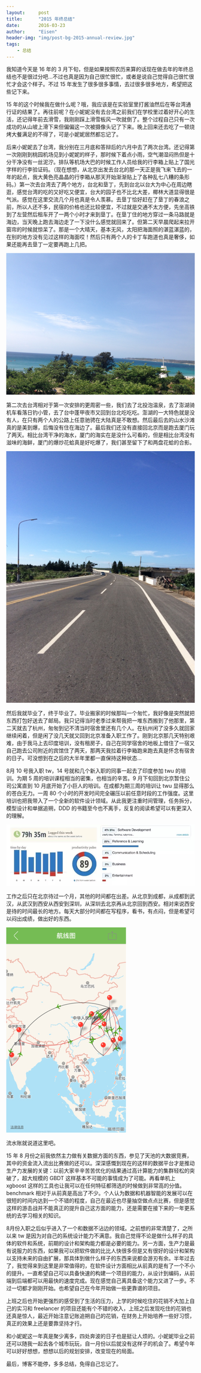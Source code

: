 ```yaml
---
layout:     post
title:      "2015 年终总结"
date:       2016-03-23
author:     "Eisen"
header-img: "img/post-bg-2015-annual-review.jpg"
tags:
    - 总结
---
```


我知道今天是 16 年的 3 月下旬，但是如果按照农历来算的话现在做去年的年终总结也不是很过分吧...不过也真是因为自己很忙很忙，或者是说自己觉得自己很忙很忙才会这个样子。不过 15 年发生了很多很多事情，去过很多很多地方，希望把这些记下来。

15 年的这个时候我在做什么呢？哦，我应该是在实验室里打酱油然后在等台湾通行证的结果了。再往前呢？在小妮妮没有去台湾之前我们在学校里过着好开心的生活，还记得年前去滑雪，我刚刚踩上滑雪板风一吹就倒了。整个过程自己只有一次成功的从山坡上滑下来但偏偏这一次被摄像头记了下来。晚上回来还去吃了一顿烧烤大餐满足的不得了，可是小妮妮居然都忘记了。

后来小妮妮去了台湾，我分别在三月底和答辩后的六月中去了两次台湾。还记得第一次刚刚到桃园机场见到小妮妮的样子，那时候下着点小雨，空气潮湿闷热但是十分干净没有一丝泥泞。排队等机场大巴的时候工作人员给我的行李箱上贴上了国光字样的行李验证码。（现在想想，从北京出发去台北的那一天正是我飞来飞去的一年的起点，我大黄色亮晶晶的行李箱从那天开始渐渐贴上了各种乱七八糟的条形码。）第一次去台湾去了两个地方，台北和垦丁，先到台北以台大为中心在周边瞎逛，感觉台湾的吃的又好吃又便宜，台大的园子也不比北大差，椰林大道显得很是气派。感觉在这里交流几个月也真是令人羡慕。去垦丁恰好赶在了垦丁的春浪之前，所以人还不多，民宿的价格也还比较便宜，不过就是交通不太方便，先坐高铁到了左营然后租车开了一两个小时才来到垦丁。在垦丁住的地方穿过一条马路就是海边，当天晚上跑去海边走了一下没什么感觉就回来了。但第二天早晨爬起来拉开窗帘的时候就惊呆了。那是一个大晴天，基本无风，太阳把海面照的湛蓝湛蓝的，在别的地方没有见过这样的海面哎！然后只有两个人的卡丁车跑道也真是奢侈，如果还能再去垦丁一定要再跑上几把。

![垦丁](../img/in-post/2015-review/sea.jpg)

第二次去台湾相对于第一次安排的更周密一些，我们去了北投泡温泉，去了澎湖骑机车看落日钓小管，去了台中蓬甲夜市又回到台北吃吃吃。澎湖的一大特色就是没有人，在只有两个人的公路上任意驰骋在大陆真是不敢想。然后最后去的山水沙滩真的是美到爆，后悔没有住在海边了。最后我们还没有直接回北京而是跑去厦门玩了两天。相比台湾干净的海水，厦门的海实在是没什么可看的，但是相比台湾没有滋味的海鲜，厦门的爆炒花蛤真是好吃爆了，我们甚至留下了和两盘花蛤的合影。

![澎湖](../img/in-post/2015-review/penghu.jpg)

然后我就毕业了，终于毕业了。毕业搬家的时候那叫一个匆忙，我好像是突然就把东西打包好送去了邮局。我只记得当时老季过来帮我把一堆东西搬到了他那里，第二天就去了杭州，匆匆到记不清当时宿舍里还有几个人。在杭州闲了没多久就回家继续闲着，但是闲了没几天就又回到北京准备入职工作了。刚到北京那几天特别艰难，由于我马上去印度培训，没有租房子，自己在同学宿舍的地板上借住了一宿又自己跑去公司附近的宾馆住了两天，那两天我拉着行李箱跑来跑去真是怀念有宿舍的日子。可没想到在之后的大半年里都一直保持这种状态...

8月 10 号我入职 tw，14 号就和几个新入职的同事一起去了印度参加 twu 的培训。为期 5 周的培训课程相当的密集，也相当的辛苦。9 月下旬回到北京暂住公司公寓直到 10 月底开始了小巨人的培训。在成都为期三周的培训让 twu 显得那么的苍白无力。一周 80 个小时的开发时间完全碾压以前任意时段的工作强度。这里培训也把我带入了一个全新的软件设计领域。从此我更注重时间管理，任务拆分，模型设计和单据追朔，DDD 的书籍至今也不离手，反复的阅读希望可以有更深入的理解。

![小巨人培训](../img/in-post/2015-review/chengdu.jpg)

工作之后只在北京待过一个月，其他的时间都在出差。从北京到成都，从成都到武汉，从武汉到西安从西安到深圳，从深圳去北京再从北京回到西安。相对来说西安是待的时间最长的地方。每天大部分时间都在写程序，看书，有点闷，但是希望可以闷出成绩，做出好的东西。

![航线](../img/in-post/2015-review/flight.jpg)

流水账就说道这里吧。

15 年 8 月份之前我依然主力做有关数据方面的东西，参见了天池的大数据竞赛，其中的资金流入流出比赛做的还可以。深深感慨到现在的这样的数据平台才是推动生产力发展的关键：以前大家辛辛苦苦优化的结果通过高计算能力的集群轻松的突破了，超大规模的 GBDT 这样基本不可能的事情成为了可能。再看单机上 xgboost 这样的工具也让我可以在任何特征都筛选的时候做到非常高的分值。benchmark 相对于从前真是高出了不少。个人认为数据和机器智能的发展可以在很短的时间内达到一个不错的程度，自己在最近也尽量抽空做点点比赛，但是感觉这样的游击战并不能真正的提升自己这方面的能力，还是需要在接下来的一年更系统的去学习相关的知识。

8月份入职之后似乎进入了一个和数据不沾边的领域。之前想的非常清楚了，之所以来 tw 是因为对自己的系统设计能力不满意。我自己觉得不论是做什么样子的具体的软件和系统，前期的设计和架构能力都是必要的能力。另一方面，生产力是最有说服力的东西，如果我可以把软件做的比比人快很多但是又有很好的设计和架构以支持未来的自由扩展，那具体到做什么样子的东西来说都会游刃有余。半年过去了，我觉得来到这里是非常值得的，在软件设计方面相比从前真的是有了一个不小的提升。一直希望自己可以具备快速的构建一个项目的能力，从设计到编码，从前端到后端都可以用最快的速度完成。现在感觉自己离具备这个能力又进了一步。不过一切都才刚刚开始。也希望自己在今年开始做一些更靠谱的项目。

上班之后也开始更强烈的感受到了生活的压力，上学的时候吃住的花销不大加上自己的实习和 freelancer 的项目还能有个不错的收入，上班之后发现吃住的花销也还真是惊人，最近开始注意记账追朔自己的花销，在财务上开始培养一些好习惯，真正的效果上还是要靠坚持才行。

和小妮妮这一年真是聚少离多，四处奔波的日子也是挺让人烦的。小妮妮毕业之前还可以随我一起去各个城市玩玩，自一月份以后就没有这样子的机会了。希望今年可以好好想想，想想以后的规划安排，改变现在的局面。

最后，博客不能停，多多总结，免得自己忘记了。

